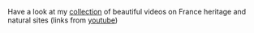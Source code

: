 
Have a look at my [collection](/map) of beautiful videos on France heritage and natural sites (links from [youtube](http://www.youtube.com))
